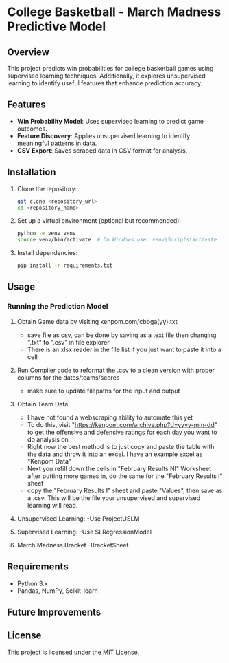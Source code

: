# College Basketball - March Madness Predictive Model

## Overview
This project predicts win probabilities for college basketball games using supervised learning techniques. Additionally, it explores unsupervised learning to identify useful features that enhance prediction accuracy.

## Features
- **Win Probability Model**: Uses supervised learning to predict game outcomes.
- **Feature Discovery**: Applies unsupervised learning to identify meaningful patterns in data.
- **CSV Export**: Saves scraped data in CSV format for analysis.

## Installation
1. Clone the repository:
   ```sh
   git clone <repository_url>
   cd <repository_name>
   ```
2. Set up a virtual environment (optional but recommended):
   ```sh
   python -m venv venv
   source venv/bin/activate  # On Windows use: venv\Scripts\activate
   ```
3. Install dependencies:
   ```sh
   pip install -r requirements.txt
   ```

## Usage

### Running the Prediction Model
1. Obtain Game data by visiting kenpom.com/cbbga(yy).txt
   - save file as csv, can be done by saving as a text file then changing ".txt" to ".csv" in file explorer
   - There is an xlsx reader in the file list if you just want to paste it into a cell
     
2. Run Compiler code to reformat the .csv to a clean version with proper columns for the dates/teams/scores
   - make sure to update filepaths for the input and output
     
3. Obtain Team Data:
   - I have not found a webscraping ability to automate this yet
   - To do this, visit "https://kenpom.com/archive.php?d=yyyy-mm-dd" to get the offensive and defensive ratings for each day you want to do analysis on
   - Right now the best method is to just copy and paste the table with the data and throw it into an excel. I have an example excel as "Kenpom Data"
   - Next you refill down the cells in "February Results NI" Worksheet after putting more games in, do the same for the "February Results I" sheet
   - copy the "February Results I" sheet and paste "Values", then save as a .csv. This will be the file your unsupervised and supervised learning will read.

4. Unsupervised Learning:
   -Use ProjectUSLM
     
5. Supervised Learning:
   -Use SLRegressionModel
6. March Madness Bracket
   -BracketSheet

## Requirements
- Python 3.x
- Pandas, NumPy, Scikit-learn

## Future Improvements

## License
This project is licensed under the MIT License.

